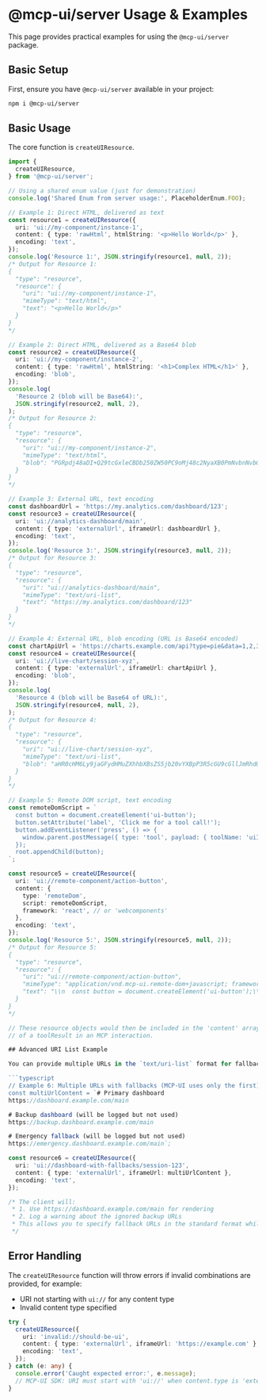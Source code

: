 # @mcp-ui/server Usage & Examples

This page provides practical examples for using the `@mcp-ui/server` package.

## Basic Setup

First, ensure you have `@mcp-ui/server` available in your project:

```bash
npm i @mcp-ui/server
```

## Basic Usage

The core function is `createUIResource`.

```typescript
import {
  createUIResource,
} from '@mcp-ui/server';

// Using a shared enum value (just for demonstration)
console.log('Shared Enum from server usage:', PlaceholderEnum.FOO);

// Example 1: Direct HTML, delivered as text
const resource1 = createUIResource({
  uri: 'ui://my-component/instance-1',
  content: { type: 'rawHtml', htmlString: '<p>Hello World</p>' },
  encoding: 'text',
});
console.log('Resource 1:', JSON.stringify(resource1, null, 2));
/* Output for Resource 1:
{
  "type": "resource",
  "resource": {
    "uri": "ui://my-component/instance-1",
    "mimeType": "text/html",
    "text": "<p>Hello World</p>"
  }
}
*/

// Example 2: Direct HTML, delivered as a Base64 blob
const resource2 = createUIResource({
  uri: 'ui://my-component/instance-2',
  content: { type: 'rawHtml', htmlString: '<h1>Complex HTML</h1>' },
  encoding: 'blob',
});
console.log(
  'Resource 2 (blob will be Base64):',
  JSON.stringify(resource2, null, 2),
);
/* Output for Resource 2:
{
  "type": "resource",
  "resource": {
    "uri": "ui://my-component/instance-2",
    "mimeType": "text/html",
    "blob": "PGRpdj48aDI+Q29tcGxleCBDb250ZW50PC9oMj48c2NyaXB0PmNvbnNvbGUubG9nKFwiTG9hZGVkIVwiKTwvc2NyaXB0PjwvZGl2Pg=="
  }
}
*/

// Example 3: External URL, text encoding
const dashboardUrl = 'https://my.analytics.com/dashboard/123';
const resource3 = createUIResource({
  uri: 'ui://analytics-dashboard/main',
  content: { type: 'externalUrl', iframeUrl: dashboardUrl },
  encoding: 'text',
});
console.log('Resource 3:', JSON.stringify(resource3, null, 2));
/* Output for Resource 3:
{
  "type": "resource",
  "resource": {
    "uri": "ui://analytics-dashboard/main",
    "mimeType": "text/uri-list",
    "text": "https://my.analytics.com/dashboard/123"
  }
}
*/

// Example 4: External URL, blob encoding (URL is Base64 encoded)
const chartApiUrl = 'https://charts.example.com/api?type=pie&data=1,2,3';
const resource4 = createUIResource({
  uri: 'ui://live-chart/session-xyz',
  content: { type: 'externalUrl', iframeUrl: chartApiUrl },
  encoding: 'blob',
});
console.log(
  'Resource 4 (blob will be Base64 of URL):',
  JSON.stringify(resource4, null, 2),
);
/* Output for Resource 4:
{
  "type": "resource",
  "resource": {
    "uri": "ui://live-chart/session-xyz",
    "mimeType": "text/uri-list",
    "blob": "aHR0cHM6Ly9jaGFydHMuZXhhbXBsZS5jb20vYXBpP3R5cGU9cGllJmRhdGE9MSwyLDM="
  }
}
*/

// Example 5: Remote DOM script, text encoding
const remoteDomScript = `
  const button = document.createElement('ui-button');
  button.setAttribute('label', 'Click me for a tool call!');
  button.addEventListener('press', () => {
    window.parent.postMessage({ type: 'tool', payload: { toolName: 'uiInteraction', params: { action: 'button-click', from: 'remote-dom' } } }, '*');
  });
  root.appendChild(button);
`;

const resource5 = createUIResource({
  uri: 'ui://remote-component/action-button',
  content: {
    type: 'remoteDom',
    script: remoteDomScript,
    framework: 'react', // or 'webcomponents'
  },
  encoding: 'text',
});
console.log('Resource 5:', JSON.stringify(resource5, null, 2));
/* Output for Resource 5:
{
  "type": "resource",
  "resource": {
    "uri": "ui://remote-component/action-button",
    "mimeType": "application/vnd.mcp-ui.remote-dom+javascript; framework=react",
    "text": "\\n  const button = document.createElement('ui-button');\\n  button.setAttribute('label', 'Click me for a tool call!');\\n  button.addEventListener('press', () => {\\n    window.parent.postMessage({ type: 'tool', payload: { toolName: 'uiInteraction', params: { action: 'button-click', from: 'remote-dom' } } }, '*');\\n  });\\n  root.appendChild(button);\\n"
  }
}
*/

// These resource objects would then be included in the 'content' array
// of a toolResult in an MCP interaction.

## Advanced URI List Example

You can provide multiple URLs in the `text/uri-list` format for fallback purposes. However, **MCP-UI requires a single URL** and will only use the first valid URL found:

```typescript
// Example 6: Multiple URLs with fallbacks (MCP-UI uses only the first)
const multiUrlContent = `# Primary dashboard
https://dashboard.example.com/main

# Backup dashboard (will be logged but not used)
https://backup.dashboard.example.com/main

# Emergency fallback (will be logged but not used)  
https://emergency.dashboard.example.com/main`;

const resource6 = createUIResource({
  uri: 'ui://dashboard-with-fallbacks/session-123',
  content: { type: 'externalUrl', iframeUrl: multiUrlContent },
  encoding: 'text',
});

/* The client will:
 * 1. Use https://dashboard.example.com/main for rendering
 * 2. Log a warning about the ignored backup URLs
 * This allows you to specify fallback URLs in the standard format while MCP-UI focuses on the primary URL
 */
```

## Error Handling

The `createUIResource` function will throw errors if invalid combinations are provided, for example:

- URI not starting with `ui://` for any content type
- Invalid content type specified

```typescript
try {
  createUIResource({
    uri: 'invalid://should-be-ui',
    content: { type: 'externalUrl', iframeUrl: 'https://example.com' },
    encoding: 'text',
  });
} catch (e: any) {
  console.error('Caught expected error:', e.message);
  // MCP-UI SDK: URI must start with 'ui://' when content.type is 'externalUrl'.
}
```